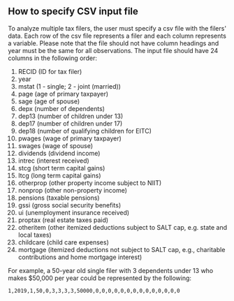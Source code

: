 How to specify CSV input file
------

To analyze multiple tax filers, the user must specify a csv file with the filers' data. Each row of the csv file represents a filer and each column represents a variable. Please note that the file should not have column headings and year must be the same for all observations. The input file should have 24 columns in the following order:

1. RECID (ID for tax filer)
2. year
3. mstat (1 - single; 2 - joint (married))
4. page (age of primary taxpayer)
5. sage (age of spouse)
6. depx (number of dependents)
7. dep13 (number of children under 13)
8. dep17 (number of children under 17)
9. dep18 (number of qualifying children for EITC)
10. pwages (wage of primary taxpayer)
11. swages (wage of spouse)
12. dividends (dividend income)
13. intrec (interest received)
14. stcg (short term capital gains)
15. ltcg (long term capital gains)
16. otherprop (other property income subject to NIIT)
17. nonprop (other non-property income)
18. pensions (taxable pensions)
19. gssi (gross social security benefits)
20. ui (unemployment insurance received)
21. proptax (real estate taxes paid)
22. otheritem (other itemized deductions subject to SALT cap, e.g. state and local taxes)
23. childcare (child care expenses)
24. mortgage (itemized deductions not subject to SALT cap, e.g., charitable contributions and home mortgage interest)

For example, a 50-year old single filer with 3 dependents under 13 who makes $50,000 per year could be represented by the following:

```
1,2019,1,50,0,3,3,3,3,50000,0,0,0,0,0,0,0,0,0,0,0,0,0,0
```

